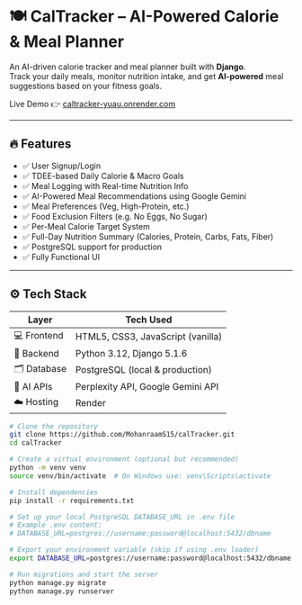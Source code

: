 # 🍽️ CalTracker – AI-Powered Calorie & Meal Planner

An AI-driven calorie tracker and meal planner built with **Django**.  
Track your daily meals, monitor nutrition intake, and get **AI-powered** meal suggestions based on your fitness goals.

Live Demo 👉 [caltracker-yuau.onrender.com](https://caltracker-yuau.onrender.com/)

---

## 🔥 Features

- ✅ User Signup/Login
- ✅ TDEE-based Daily Calorie & Macro Goals
- ✅ Meal Logging with Real-time Nutrition Info
- ✅ AI-Powered Meal Recommendations using Google Gemini
- ✅ Meal Preferences (Veg, High-Protein, etc.)
- ✅ Food Exclusion Filters (e.g. No Eggs, No Sugar)
- ✅ Per-Meal Calorie Target System
- ✅ Full-Day Nutrition Summary (Calories, Protein, Carbs, Fats, Fiber)
- ✅ PostgreSQL support for production
- ✅ Fully Functional UI

---

## ⚙️ Tech Stack

| Layer       | Tech Used                            |
|------------|---------------------------------------|
| 💻 Frontend | HTML5, CSS3, JavaScript (vanilla)    |
| 🧠 Backend  | Python 3.12, Django 5.1.6             |
| 🗂️ Database | PostgreSQL (local & production)       |
| 🤖 AI APIs  | Perplexity API, Google Gemini API    |
| ☁️ Hosting  | Render                               |


```bash
# Clone the repository
git clone https://github.com/MohanraamS15/calTracker.git
cd calTracker

# Create a virtual environment (optional but recommended)
python -m venv venv
source venv/bin/activate  # On Windows use: venv\Scripts\activate

# Install dependencies
pip install -r requirements.txt

# Set up your local PostgreSQL DATABASE_URL in .env file
# Example .env content:
# DATABASE_URL=postgres://username:password@localhost:5432/dbname

# Export your environment variable (skip if using .env loader)
export DATABASE_URL=postgres://username:password@localhost:5432/dbname

# Run migrations and start the server
python manage.py migrate
python manage.py runserver


